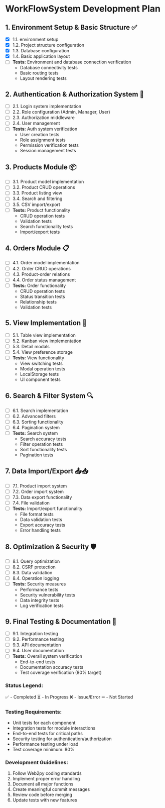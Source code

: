 # WorkFlowSystem Development Plan

## 1. Environment Setup & Basic Structure ✅
- [x] 1.1. environment setup
- [x] 1.2. Project structure configuration
- [x] 1.3. Database configuration
- [x] 1.4. Basic application layout
- [ ] **Tests:** Environment and database connection verification
    - Database connectivity tests
    - Basic routing tests
    - Layout rendering tests

## 2. Authentication & Authorization System 🔐
- [ ] 2.1. Login system implementation
- [ ] 2.2. Role configuration (Admin, Manager, User)
- [ ] 2.3. Authorization middleware
- [ ] 2.4. User management
- [ ] **Tests:** Auth system verification
    - User creation tests
    - Role assignment tests
    - Permission verification tests
    - Session management tests

## 3. Products Module 📦
- [ ] 3.1. Product model implementation
- [ ] 3.2. Product CRUD operations
- [ ] 3.3. Product listing view
- [ ] 3.4. Search and filtering
- [ ] 3.5. CSV import/export
- [ ] **Tests:** Product functionality
    - CRUD operation tests
    - Validation tests
    - Search functionality tests
    - Import/export tests

## 4. Orders Module 📋
- [ ] 4.1. Order model implementation
- [ ] 4.2. Order CRUD operations
- [ ] 4.3. Product-order relations
- [ ] 4.4. Order status management
- [ ] **Tests:** Order functionality
    - CRUD operation tests
    - Status transition tests
    - Relationship tests
    - Validation tests

## 5. View Implementation 👀
- [ ] 5.1. Table view implementation
- [ ] 5.2. Kanban view implementation
- [ ] 5.3. Detail modals
- [ ] 5.4. View preference storage
- [ ] **Tests:** View functionality
    - View switching tests
    - Modal operation tests
    - LocalStorage tests
    - UI component tests

## 6. Search & Filter System 🔍
- [ ] 6.1. Search implementation
- [ ] 6.2. Advanced filters
- [ ] 6.3. Sorting functionality
- [ ] 6.4. Pagination system
- [ ] **Tests:** Search system
    - Search accuracy tests
    - Filter operation tests
    - Sort functionality tests
    - Pagination tests

## 7. Data Import/Export 📤📥
- [ ] 7.1. Product import system
- [ ] 7.2. Order import system
- [ ] 7.3. Data export functionality
- [ ] 7.4. File validation
- [ ] **Tests:** Import/export functionality
    - File format tests
    - Data validation tests
    - Export accuracy tests
    - Error handling tests

## 8. Optimization & Security 🛡️
- [ ] 8.1. Query optimization
- [ ] 8.2. CSRF protection
- [ ] 8.3. Data validation
- [ ] 8.4. Operation logging
- [ ] **Tests:** Security measures
    - Performance tests
    - Security vulnerability tests
    - Data integrity tests
    - Log verification tests

## 9. Final Testing & Documentation 📝
- [ ] 9.1. Integration testing
- [ ] 9.2. Performance testing
- [ ] 9.3. API documentation
- [ ] 9.4. User documentation
- [ ] **Tests:** Overall system verification
    - End-to-end tests
    - Documentation accuracy tests
    - Test coverage verification (80% target)

### Status Legend:
✅ - Completed
⏳ - In Progress
❌ - Issue/Error
➖ - Not Started

### Testing Requirements:
- Unit tests for each component
- Integration tests for module interactions
- End-to-end tests for critical paths
- Security testing for authentication/authorization
- Performance testing under load
- Test coverage minimum: 80%

### Development Guidelines:
1. Follow Web2py coding standards
2. Implement proper error handling
3. Document all major functions
4. Create meaningful commit messages
5. Review code before merging
6. Update tests with new features